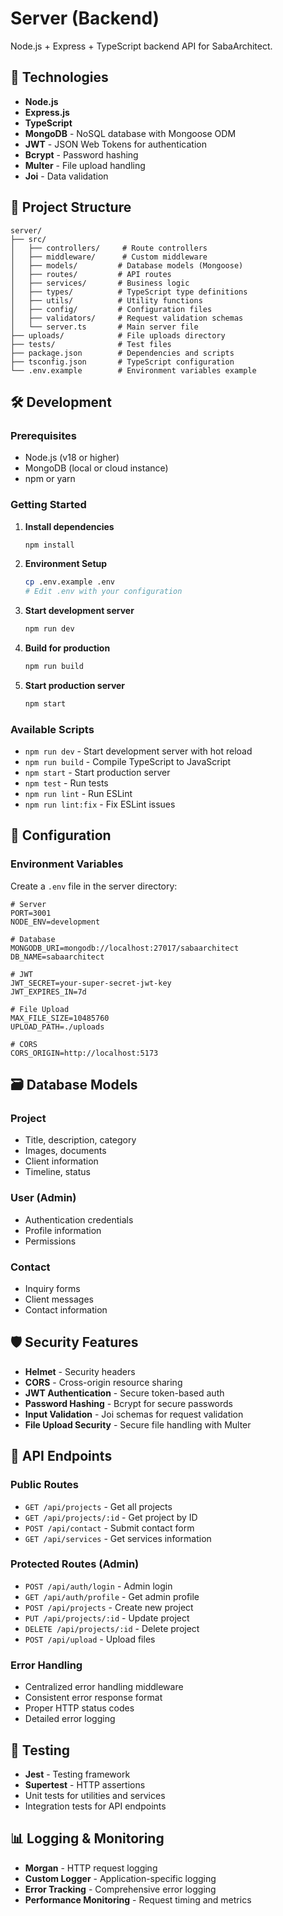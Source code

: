 # Server (Backend)

Node.js + Express + TypeScript backend API for SabaArchitect.

## 🚀 Technologies

- **Node.js** 
- **Express.js** 
- **TypeScript** 
- **MongoDB** - NoSQL database with Mongoose ODM
- **JWT** - JSON Web Tokens for authentication
- **Bcrypt** - Password hashing
- **Multer** - File upload handling
- **Joi** - Data validation

## 📁 Project Structure

```
server/
├── src/
│   ├── controllers/     # Route controllers
│   ├── middleware/      # Custom middleware
│   ├── models/         # Database models (Mongoose)
│   ├── routes/         # API routes
│   ├── services/       # Business logic
│   ├── types/          # TypeScript type definitions
│   ├── utils/          # Utility functions
│   ├── config/         # Configuration files
│   ├── validators/     # Request validation schemas
│   └── server.ts       # Main server file
├── uploads/            # File uploads directory
├── tests/              # Test files
├── package.json        # Dependencies and scripts
├── tsconfig.json       # TypeScript configuration
└── .env.example        # Environment variables example
```

## 🛠️ Development

### Prerequisites
- Node.js (v18 or higher)
- MongoDB (local or cloud instance)
- npm or yarn

### Getting Started

1. **Install dependencies**
   ```bash
   npm install
   ```

2. **Environment Setup**
   ```bash
   cp .env.example .env
   # Edit .env with your configuration
   ```

3. **Start development server**
   ```bash
   npm run dev
   ```

4. **Build for production**
   ```bash
   npm run build
   ```

5. **Start production server**
   ```bash
   npm start
   ```

### Available Scripts

- `npm run dev` - Start development server with hot reload
- `npm run build` - Compile TypeScript to JavaScript
- `npm start` - Start production server
- `npm test` - Run tests
- `npm run lint` - Run ESLint
- `npm run lint:fix` - Fix ESLint issues

## 🔧 Configuration

### Environment Variables

Create a `.env` file in the server directory:

```env
# Server
PORT=3001
NODE_ENV=development

# Database
MONGODB_URI=mongodb://localhost:27017/sabaarchitect
DB_NAME=sabaarchitect

# JWT
JWT_SECRET=your-super-secret-jwt-key
JWT_EXPIRES_IN=7d

# File Upload
MAX_FILE_SIZE=10485760
UPLOAD_PATH=./uploads

# CORS
CORS_ORIGIN=http://localhost:5173
```

## 🗃️ Database Models

### Project
- Title, description, category
- Images, documents
- Client information
- Timeline, status

### User (Admin)
- Authentication credentials
- Profile information
- Permissions

### Contact
- Inquiry forms
- Client messages
- Contact information

## 🛡️ Security Features

- **Helmet** - Security headers
- **CORS** - Cross-origin resource sharing
- **JWT Authentication** - Secure token-based auth
- **Password Hashing** - Bcrypt for secure passwords
- **Input Validation** - Joi schemas for request validation
- **File Upload Security** - Secure file handling with Multer

## 📡 API Endpoints

### Public Routes
- `GET /api/projects` - Get all projects
- `GET /api/projects/:id` - Get project by ID
- `POST /api/contact` - Submit contact form
- `GET /api/services` - Get services information

### Protected Routes (Admin)
- `POST /api/auth/login` - Admin login
- `GET /api/auth/profile` - Get admin profile
- `POST /api/projects` - Create new project
- `PUT /api/projects/:id` - Update project
- `DELETE /api/projects/:id` - Delete project
- `POST /api/upload` - Upload files

### Error Handling
- Centralized error handling middleware
- Consistent error response format
- Proper HTTP status codes
- Detailed error logging

## 🧪 Testing

- **Jest** - Testing framework
- **Supertest** - HTTP assertions
- Unit tests for utilities and services
- Integration tests for API endpoints

## 📊 Logging & Monitoring

- **Morgan** - HTTP request logging
- **Custom Logger** - Application-specific logging
- **Error Tracking** - Comprehensive error logging
- **Performance Monitoring** - Request timing and metrics

